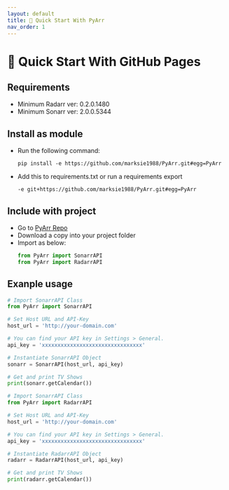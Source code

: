 ```yaml
---
layout: default
title: 🚀 Quick Start With PyArr
nav_order: 1
---
```


# 🚀 Quick Start With GitHub Pages

## Requirements

- Minimum Radarr ver: 0.2.0.1480
- Minimum Sonarr ver: 2.0.0.5344

## Install as module

* Run the following command:
  ```shell
  pip install -e https://github.com/marksie1988/PyArr.git#egg=PyArr
  ```
* Add this to requirements.txt or run a requirements export
  ```shell
  -e git+https://github.com/marksie1988/PyArr.git#egg=PyArr
  ```

## Include with project

* Go to [PyArr Repo](https://github.com/marksie1988/PyArr)
* Download a copy into your project folder
* Import as below:
  ```python
  from PyArr import SonarrAPI
  from PyArr import RadarrAPI
  ```

## Exanple usage

```python
# Import SonarrAPI Class
from PyArr import SonarrAPI

# Set Host URL and API-Key
host_url = 'http://your-domain.com'

# You can find your API key in Settings > General.
api_key = 'xxxxxxxxxxxxxxxxxxxxxxxxxxxxxxxx'

# Instantiate SonarrAPI Object
sonarr = SonarrAPI(host_url, api_key)

# Get and print TV Shows
print(sonarr.getCalendar())
```

```python
# Import SonarrAPI Class
from PyArr import RadarrAPI

# Set Host URL and API-Key
host_url = 'http://your-domain.com'

# You can find your API key in Settings > General.
api_key = 'xxxxxxxxxxxxxxxxxxxxxxxxxxxxxxxx'

# Instantiate RadarrAPI Object
radarr = RadarrAPI(host_url, api_key)

# Get and print TV Shows
print(radarr.getCalendar())
```
